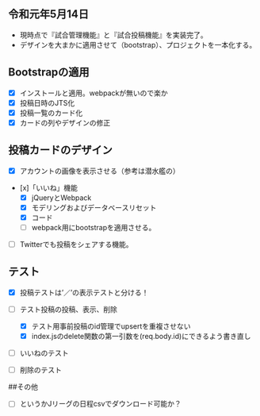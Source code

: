 ## 令和元年5月14日
- 現時点で『試合管理機能』と『試合投稿機能』を実装完了。
- デザインを大まかに適用させて（bootstrap）、プロジェクトを一本化する。

## Bootstrapの適用
- [x] インストールと適用。webpackが無いので楽か
- [x] 投稿日時のJTS化
- [x] 投稿一覧のカード化
 - [x] カードの列やデザインの修正

## 投稿カードのデザイン
- [x] アカウントの画像を表示させる（参考は潜水艦の）
- [x]「いいね」機能
  - [x] jQueryとWebpack
  - [x] モデリングおよびデータベースリセット
  - [x] コード
  - [ ] webpack用にbootstrapを適用させる。
- [ ] Twitterでも投稿をシェアする機能。

## テスト
- [x] 投稿テストは’／’の表示テストと分ける！

- [ ] テスト投稿の投稿、表示、削除
  - [x] テスト用事前投稿のid管理でupsertを重複させない
  - [x] index.jsのdelete関数の第一引数を(req.body.id)にできるよう書き直し

- [ ] いいねのテスト
- [ ] 削除のテスト

##その他
- [ ] というかJリーグの日程csvでダウンロード可能か？